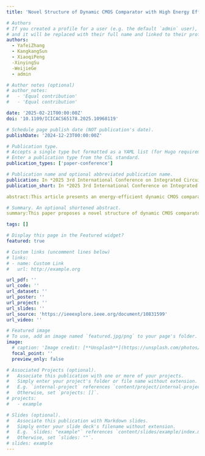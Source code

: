 ```yaml
---
title: 'Novel Structure of Dynamic CMOS Comparator with High Energy Efficiency'

# Authors
# If you created a profile for a user (e.g. the default `admin` user), write the username (folder name) here
# and it will be replaced with their full name and linked to their profile.
authors:
  - YafeiZhang
  - KangkangSun
  - XiaoqiPeng
  -XinyingSu
  -WeijieGe
  - admin

# Author notes (optional)
# author_notes:
#   - 'Equal contribution'
#   - 'Equal contribution'

date: '2025-02-21T00:00:00Z'
doi: '10.1109/ICICACS65178.2025.10968119'

# Schedule page publish date (NOT publication's date).
publishDate: '2024-12-23T00:00:00Z'

# Publication type.
# Accepts a single type but formatted as a YAML list (for Hugo requirements).
# Enter a publication type from the CSL standard.
publication_types: ['paper-conference']

# Publication name and optional abbreviated publication name.
publication: In *2025 3rd International Conference on Integrated Circuits and Communication Systems (ICICACS)*, 2024
publication_short: In *2025 3rd International Conference on Integrated Circuits and Communication Systems (ICICACS)*, 2024

abstract:This article presents an energy-efficient dynamic CMOS comparator. By incorporating two additional NMOS transistors into the conventional Strong ARM (SA) structure, this design significantly reduces energy consumption as the differential voltage increases. Furthermore, it markedly improves key technical parameters such as precision, offset, and noise. Manufactured using a 180 nm CMOS process, the proposed comparator achieves 84 µV input-referred noise while consuming only 4.683-nW per comparison under a 1.2-V supply. This results in a figure of merit (FoM) of 0.033 nJ.µV2, representing a 53.36% reduction in power consumption compared to the conventional SA latch. These improvements are essential for energy-sensitive applications, enhancing system performance and minimizing power usage.

# Summary. An optional shortened abstract.
summary:This paper proposes a novel structure of dynamic CMOS comparator with high energy efficiency. 

tags: []

# Display this page in the Featured widget?
featured: true

# Custom links (uncomment lines below)
# links:
# - name: Custom Link
#   url: http://example.org

url_pdf: ''
url_code: ''
url_dataset: ''
url_poster: ''
url_project: ''
url_slides: ''
url_source: 'https://ieeexplore.ieee.org/document/10831599'
url_video: ''

# Featured image
# To use, add an image named `featured.jpg/png` to your page's folder.
image:
  # caption: 'Image credit: [**Unsplash**](https://unsplash.com/photos/pLCdAaMFLTE)'
  focal_point: ''
  preview_only: false

# Associated Projects (optional).
#   Associate this publication with one or more of your projects.
#   Simply enter your project's folder or file name without extension.
#   E.g. `internal-project` references `content/project/internal-project/index.md`.
#   Otherwise, set `projects: []`.
# projects:
#   - example

# Slides (optional).
#   Associate this publication with Markdown slides.
#   Simply enter your slide deck's filename without extension.
#   E.g. `slides: "example"` references `content/slides/example/index.md`.
#   Otherwise, set `slides: ""`.
# slides: example
---
```


<!-- {{% callout note %}}
Click the _Cite_ button above to demo the feature to enable visitors to import publication metadata into their reference management software.
{{% /callout %}}

{{% callout note %}}
Create your slides in Markdown - click the _Slides_ button to check out the example.
{{% /callout %}} -->

<!-- Add the publication's **full text** or **supplementary notes** here. You can use rich formatting such as including [code, math, and images](https://docs.hugoblox.com/content/writing-markdown-latex/). -->
